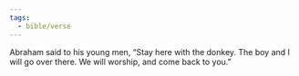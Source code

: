 ```yaml
---
tags:
  - bible/verse
---
```

Abraham said to his young men, “Stay here with the donkey. The boy and I will go over there. We will worship, and come back to you.”